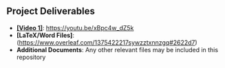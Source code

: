 ## Project Deliverables

- **[[Video 1]]([url](https://youtu.be/xBpc4w_dZ5k))**: https://youtu.be/xBpc4w_dZ5k
- **[LaTeX/Word Files]**:(https://www.overleaf.com/1375422217sywzztxnnzgq#2622d7)
- **Additional Documents**: Any other relevant files may be included in this repository  
